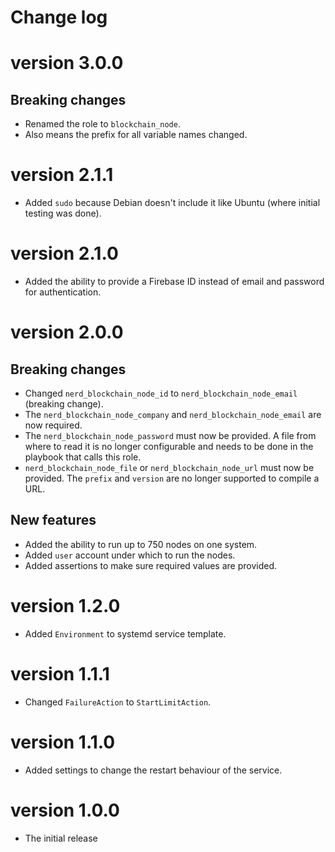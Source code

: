 # Change log

# version 3.0.0

## Breaking changes
- Renamed the role to `blockchain_node`.
- Also means the prefix for all variable names changed.

# version 2.1.1

- Added `sudo` because Debian doesn't include it like Ubuntu (where initial testing was done).

# version 2.1.0

- Added the ability to provide a Firebase ID instead of email and password for authentication.

# version 2.0.0

## Breaking changes
- Changed `nerd_blockchain_node_id` to `nerd_blockchain_node_email` (breaking change).
- The `nerd_blockchain_node_company` and `nerd_blockchain_node_email` are now required.
- The `nerd_blockchain_node_password` must now be provided. A file from where to read it is no longer configurable and needs to be done in the playbook that calls this role.
- `nerd_blockchain_node_file` or `nerd_blockchain_node_url` must now be provided. The `prefix` and `version` are no longer supported to compile a URL.

## New features

- Added the ability to run up to 750 nodes on one system.
- Added `user` account under which to run the nodes.
- Added assertions to make sure required values are provided.

# version 1.2.0

- Added `Environment` to systemd service template.

# version 1.1.1

- Changed `FailureAction` to `StartLimitAction`.

# version 1.1.0

- Added settings to change the restart behaviour of the service.

# version 1.0.0

- The initial release
